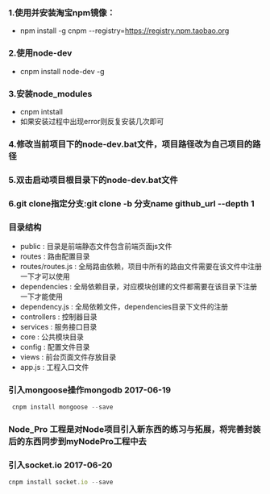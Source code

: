 ﻿### 1.使用并安装淘宝npm镜像：
+ npm install -g cnpm --registry=https://registry.npm.taobao.org

### 2.使用node-dev
+ cnpm install node-dev -g

### 3.安装node_modules
+ cnpm intstall 
+ 如果安装过程中出现error则反复安装几次即可

### 4.修改当前项目下的node-dev.bat文件，项目路径改为自己项目的路径

### 5.双击启动项目根目录下的node-dev.bat文件

### 6.git clone指定分支:git clone -b 分支name github_url --depth 1

### 目录结构
+ public : 目录是前端静态文件包含前端页面js文件
+ routes : 路由配置目录
+ routes/routes.js : 全局路由依赖，项目中所有的路由文件需要在该文件中注册一下才可以使用
+ dependencies : 全局依赖目录，对应模块创建的文件都需要在该目录下注册一下才能使用
+ dependency.js : 全局依赖文件，dependencies目录下文件的注册
+ controllers : 控制器目录
+ services : 服务接口目录
+ core : 公共模块目录
+ config : 配置文件目录
+ views : 前台页面文件存放目录
+ app.js : 工程入口文件

### 引入mongoose操作mongodb 2017-06-19
```javascript
 cnpm install mongoose --save
```

### Node_Pro 工程是对Node项目引入新东西的练习与拓展，将完善封装后的东西同步到myNodePro工程中去

### 引入socket.io 2017-06-20
```javascript
cnpm install socket.io --save
```



